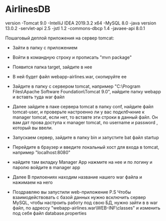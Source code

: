# AirlinesDB
version 
-Tomcat 9.0
-IntelliJ IDEA 2019.3.2 x64
-MySQL 8.0
-java version 13.0.2
-servlet-api 2.5
-jstl 1.2
-commons-dbcp 1.4
-javaee-api 8.0.1

Пошаговый деплой приложения на сервер tomcat:
- Зайти в папку с приложением
- Войти в командную строку и прописать "mvn package"
- Появится папка target, зайдите в нее
- В ней будет файл webapp-airlines.war, скопируйте ее
- Зайдите в папку с сервером tomcat, например "C:\Program Files\Apache Software Foundation\Tomcat 9.0", найдите папку webapp и 
  вставть туда war файл
- Далее зайдите в паке сервера tomcat в папку conf, найдите файл tomcat-user, и проверьте настроенно ли у вас подклбчкние к manager tomcat,
  если нет, то вставте эти строки в данный файл. Он вам дат прова доступа к manager tomcat, по username и password , который вы ввели.

  <role rolename = "admin-gui"/>
    <role rolename = "admin-script"/>
    <role rolename = "manager-gui"/>
    <role rolename = "manager-script"/>
    <role rolename = "manager-jne"/>
  <user username = "superadmin" password = "pass" roles="admin-gui, admin-script, manager-gui, manager-jne, manager-script" />
- Запускаем сервер, зайдите в папку bin и запустите bat файл startup
- Перейдите в браузер и введите локальный хост для входа в tomcat, например "localhost:8080" 
- найдите там вкладку Manager App нажмите на нее и по логину и паролю войдите в manager app
- Далее В прилоениях находим название нашего war файла и нажимаем на него
- Поздравляю вы запустили web-приложение
P.S Чтобы взаимодействовать с базой данных нужно всключить сервер MySQL, чтобы настроить работу под свою БД, нужно зайти в в war файл, 
  по адрессу "webapp-airlines.war\WEB-INF\classes"  и изменить под себя файл database.properties 
